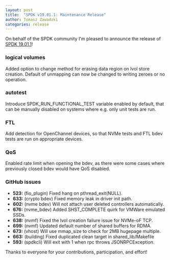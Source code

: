 ```yaml
---
layout: post
title:  "SPDK v19.01.1: Maintenance Release"
author: Tomasz Zawadzki
categories: release
---
```


On behalf of the SPDK community I'm pleased to announce the release of [SPDK 19.01.1](https://github.com/spdk/spdk/releases/tag/v19.01.1)!

### logical volumes

Added option to change method for erasing data region on lvol store creation.
Default of unmapping can now be changed to writing zeroes or no operation.

### autotest

Introduce SPDK_RUN_FUNCTIONAL_TEST variable enabled by default, that can be
manually disabled on systems where e.g. only unit tests are run.

### FTL

Add detection for OpenChannel devices, so that NVMe tests and FTL bdev tests
are run on appropriate devices.

### QoS

Enabled rate limit when opening the bdev, as there were some cases where
previously closed bdev would have QoS disabled.

### GitHub issues
 
- **523:** (fio_plugin) Fixed hang on pthread_exit(NULL).
- **633:** (crypto bdev) Fixed memory leak in driver init path.
- **602:** (nvme bdev)  Will not attach user deleted controllers automatically.
- **676:** (nvme_bdev) Added SHST_COMPLETE quirk for VMWare emulated SSDs.
- **638:** (nvmf) Fixed the lvol creation failure issue for NVMe-oF TCP.
- **699:** (nvmf) Updated default number of shared buffers for RDMA.
- **673:** (vhost) Will use mmap_size to check for 2MB hugepage multiple.
- **663:** (building) Fixed duplicated clean target in shared_lib/Makefile
- **593:** (spdkcli) Will exit with 1 when rpc throws JSONRPCException.

Thanks to everyone for your contributions, participation, and effort!
